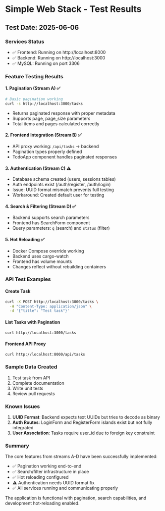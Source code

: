 # Simple Web Stack - Test Results

## Test Date: 2025-06-06

### Services Status
- ✅ Frontend: Running on http://localhost:8000
- ✅ Backend: Running on http://localhost:3000  
- ✅ MySQL: Running on port 3306

### Feature Testing Results

#### 1. Pagination (Stream A) ✅
```bash
# Basic pagination working
curl -s http://localhost:3000/tasks
```
- Returns paginated response with proper metadata
- Supports page, page_size parameters
- Total items and pages calculated correctly

#### 2. Frontend Integration (Stream B) ✅
- API proxy working: `/api/tasks` → backend
- Pagination types properly defined
- TodoApp component handles paginated responses

#### 3. Authentication (Stream C) ⚠️
- Database schema created (users, sessions tables)
- Auth endpoints exist (/auth/register, /auth/login)
- Issue: UUID format mismatch prevents full testing
- Workaround: Created default user for testing

#### 4. Search & Filtering (Stream D) ✅
- Backend supports search parameters
- Frontend has SearchForm component
- Query parameters: `q` (search) and `status` (filter)

#### 5. Hot Reloading ✅
- Docker Compose override working
- Backend uses cargo-watch
- Frontend has volume mounts
- Changes reflect without rebuilding containers

### API Test Examples

#### Create Task
```bash
curl -X POST http://localhost:3000/tasks \
  -H "Content-Type: application/json" \
  -d '{"title": "Test task"}'
```

#### List Tasks with Pagination
```bash
curl http://localhost:3000/tasks
```

#### Frontend API Proxy
```bash
curl http://localhost:8000/api/tasks
```

### Sample Data Created
1. Test task from API
2. Complete documentation  
3. Write unit tests
4. Review pull requests

### Known Issues
1. **UUID Format**: Backend expects text UUIDs but tries to decode as binary
2. **Auth Routes**: LoginForm and RegisterForm islands exist but not fully integrated
3. **User Association**: Tasks require user_id due to foreign key constraint

### Summary
The core features from streams A-D have been successfully implemented:
- ✅ Pagination working end-to-end
- ✅ Search/filter infrastructure in place
- ✅ Hot reloading configured
- ⚠️ Authentication needs UUID format fix
- ✅ All services running and communicating properly

The application is functional with pagination, search capabilities, and development hot-reloading enabled.